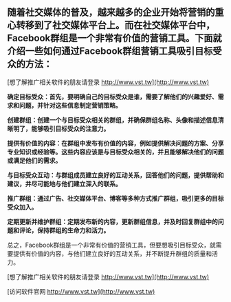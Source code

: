 ## **随着社交媒体的普及，越来越多的企业开始将营销的重心转移到了社交媒体平台上。而在社交媒体平台中，Facebook群组是一个非常有价值的营销工具。下面就介绍一些如何通过Facebook群组营销工具吸引目标受众的方法：**

[想了解推广相关软件的朋友请登录 http://www.vst.tw](http://www.vst.tw)

**确定目标受众：首先，要明确自己的目标受众是谁，需要了解他们的兴趣爱好、需求和问题，并针对这些信息制定营销策略。**

**创建群组：创建一个与目标受众相关的群组，并确保群组名称、头像和描述信息清晰明了，能够吸引目标受众的注意力。**

**提供有价值的内容：在群组中发布有价值的内容，例如提供解决问题的方案、分享专业知识或经验等。这些内容应该是与目标受众相关的，并且能够解决他们的问题或满足他们的需求。**

**与目标受众互动：与群组成员建立良好的互动关系，回答他们的问题，提供帮助和建议，并尽可能地与他们建立深入的联系。**

**推广群组：通过广告、社交媒体平台、博客等多种方式推广群组，吸引更多的目标受众加入。**

**定期更新并维护群组：定期发布新的内容，更新群组信息，并及时回复群组中的问题和评论，保持群组的生命力和活力。**

总之，Facebook群组是一个非常有价值的营销工具，但要想吸引目标受众，就需要提供有价值的内容，与他们建立良好的互动关系，并不断提升群组的质量和活力。

[想了解推广相关软件的朋友请登录 http://www.vst.tw](http://www.vst.tw)


[访问软件官网 http://www.vst.tw](http://www.vst.tw)
